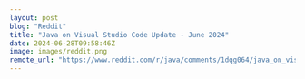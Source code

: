 ```yaml
---
layout: post
blog: "Reddit"
title: "Java on Visual Studio Code Update - June 2024"
date: 2024-06-28T09:58:46Z
image: images/reddit.png
remote_url: "https://www.reddit.com/r/java/comments/1dqg064/java_on_visual_studio_code_update_june_2024/"
---
```

